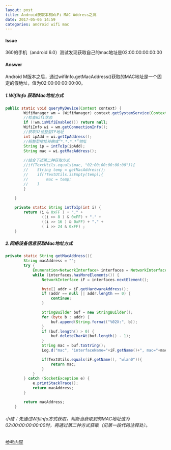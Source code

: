 ```yaml
---
layout: post
title: Android获取本机WiFi MAC Address之坑
date: 2017-05-05 14:59
categories: android wifi mac
---
```


#### Issue

360的手机（android 6.0）测试发现获取自己的mac地址是02:00:00:00:00:00

#### Answer

Android M版本之后，通过wifiInfo.getMacAddress()获取的MAC地址是一个固定的假地址，值为02:00:00:00:00:00。


##### 1.WifiInfo 获取Mac地址方式

```java
public static void queryMyDevice(Context context) {
        WifiManager wm = (WifiManager) context.getSystemService(Context.WIFI_SERVICE);
        //检查Wifi状态
        if (!wm.isWifiEnabled()) return null;
        WifiInfo wi = wm.getConnectionInfo();
        //获取32位整型IP地址
        int ipAdd = wi.getIpAddress();
        //把整型地址转换成“*.*.*.*”地址
        String ip = intToIp(ipAdd);
        String mac = wi.getMacAddress();
        
        //结合下述第二种获取方式
        //if(TextUtils.equals(mac, "02:00:00:00:00:00")){
        //    String temp = getMacAddress();
        //    if(!TextUtils.isEmpty(temp)){
        //        mac = temp;
        //    }
        }
        
    }

    private static String intToIp(int i) {
        return (i & 0xFF ) + "." +
                ((i >> 8 ) & 0xFF) + "." +
                ((i >> 16 ) & 0xFF) + "." +
                ( i >> 24 & 0xFF) ;
    }

```

##### 2.网络设备信息获取Mac地址方式

```java
private static String getMacAddress(){
        String macAddress = "";
        try {
            Enumeration<NetworkInterface> interfaces = NetworkInterface.getNetworkInterfaces();
            while (interfaces.hasMoreElements()) {
                NetworkInterface iF = interfaces.nextElement();

                byte[] addr = iF.getHardwareAddress();
                if (addr == null || addr.length == 0) {
                    continue;
                }

                StringBuilder buf = new StringBuilder();
                for (byte b : addr) {
                    buf.append(String.format("%02X:", b));
                }
                if (buf.length() > 0) {
                    buf.deleteCharAt(buf.length() - 1);
                }
                String mac = buf.toString();
                Log.d("mac", "interfaceName="+iF.getName()+", mac="+mac);

                if(TextUtils.equals(iF.getName(), "wlan0")){
                    return mac;
                }
            }
        } catch (SocketException e) {
            e.printStackTrace();
            return macAddress;
        }

        return macAddress;
    }
```

###### 小结：先通过WifiInfo方式获取，判断当获取到的MAC地址值为02:00:00:00:00:00时，再通过第二种方式获取（见第一段代码注释处）。

[参考内容](http://www.tuicool.com/articles/ameQJfN)